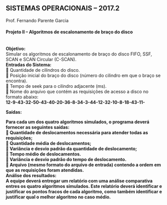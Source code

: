 <h2>SISTEMAS OPERACIONAIS – 2017.2</h2>
Prof. Fernando Parente Garcia
<h4>Projeto II – Algoritmos de escalonamento de braço do disco</h4><br>
<b>Objetivo:</b><br>
  Simular os algoritmos de escalonamento de braço do disco FIFO, SSF, SCAN e SCAN Circular (C-SCAN).<br>
<b>Entradas do Sistema:</b><br>
   Quantidade de cilindros do disco.<br>
  Posição inicial do braço do disco (número do cilindro em que o braço se encontra).<br>
  Tempo de seek para o cilindro adjacente (ms).<br>
  Nome do arquivo que contém as requisições de acesso a disco no formato abaixo:<br>
           <b>12-9-43-32-50-43-40-20-36-8-34-3-44-12-32-10-8-18-43-11-<br>
  
  <b>Saídas:
  <br>  
    
  Para cada um dos quatro algoritmos simulados, o programa deverá fornecer as seguintes saídas:<br>
   Quantidade de deslocamentos necessária para atender todas as requisições;<br>
   Quantidade média de deslocamentos;<br>
   Variância e desvio padrão da quantidade de deslocamento;<br>
   Tempo médio de deslocamentos.<br>
   Variância e desvio padrão do tempo de deslocamento.<br>
   Arquivo (mesmo formato do arquivo de entrada) contendo a ordem em que as requisições foram atendidas.<br>
<b>Análise dos resultados:<br>
  A equipe deverá entregar um relatório com uma análise comparativa entres os quatro algoritmos simulados. Este relatório deverá identificar e justificar os pontos fracos de cada algoritmo, como também identificar e justificar qual o melhor algoritmo no caso médio.
